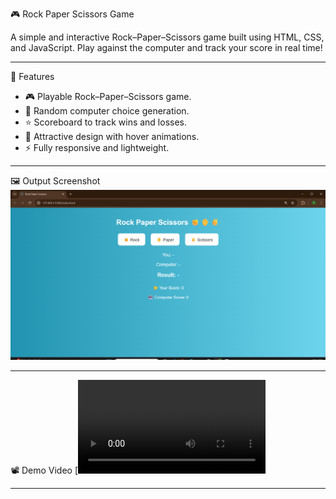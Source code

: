  🎮 Rock Paper Scissors Game

A simple and interactive Rock–Paper–Scissors game built using HTML, CSS, and JavaScript.
Play against the computer and track your score in real time! 

---

 🚀 Features
- 🎮 Playable Rock–Paper–Scissors game. 
- 🤖 Random computer choice generation.  
- ⭐ Scoreboard to track wins and losses.  
- 🎨 Attractive design with hover animations.  
- ⚡ Fully responsive and lightweight.

---

 🖼️ Output Screenshot
![Game Screenshot](output.png)

---
 📽️ Demo Video
[![Watch Demo](demo.mp4)

---

